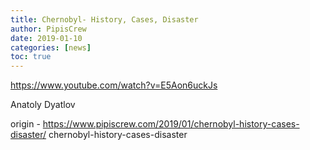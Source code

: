 ```yaml
---
title: Chernobyl- History, Cases, Disaster
author: PipisCrew
date: 2019-01-10
categories: [news]
toc: true
---
```


https://www.youtube.com/watch?v=E5Aon6uckJs

Anatoly Dyatlov

origin - https://www.pipiscrew.com/2019/01/chernobyl-history-cases-disaster/ chernobyl-history-cases-disaster